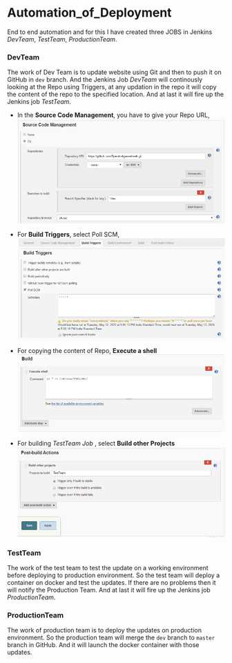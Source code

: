 # Automation_of_Deployment
End to end automation and for this I have created three JOBS in Jenkins *DevTeam*, *TestTeam*, *ProductionTeam*.

### DevTeam
The work of Dev Team is to update website using Git and then to push it on GitHub in `dev` branch.
And the Jenkins Job *DevTeam* will continously looking at the Repo using Triggers, at any updation in the repo it will copy the content of the repo to the specified location.
And at last it will fire up the Jenkins job *TestTeam*.

* In the **Source Code Management**, you have to give your Repo URL,
![](images/repoURL.png)

* For **Build Triggers**, select Poll SCM,
![](images/trigger.png)

* For copying the content of Repo, **Execute a shell**
![](images/Devshell.png)

* For building *TestTeam Job* , select **Build other Projects**
![](images/buildTest.png)

### TestTeam
The work of the test team to test the update on a working environment before deploying to production environment.
So the test team will deploy a container on docker and test the updates.
If there are no problems then it will notify the Production Team.
And at last it will fire up the Jenkins job *ProductionTeam*.

### ProductionTeam
The work of production team is to deploy the updates on production environment.
So the production team will merge the `dev` branch to `master` branch in GitHub.
And it will launch the docker container with those updates.
